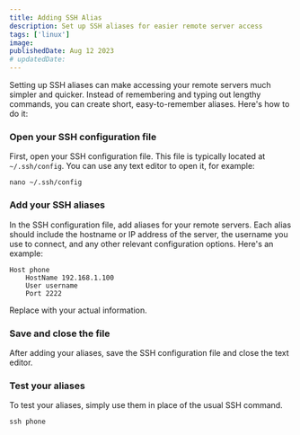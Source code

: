 ```yaml
---
title: Adding SSH Alias
description: Set up SSH aliases for easier remote server access
tags: ['linux']
image:
publishedDate: Aug 12 2023
# updatedDate:
---
```


Setting up SSH aliases can make accessing your remote servers much simpler and quicker. Instead of remembering and typing out lengthy commands, you can create short, easy-to-remember aliases. Here's how to do it:

### Open your SSH configuration file

First, open your SSH configuration file. This file is typically located at `~/.ssh/config`. You can use any text editor to open it, for example:

```shell
nano ~/.ssh/config
```

### Add your SSH aliases

In the SSH configuration file, add aliases for your remote servers. Each alias should include the hostname or IP address of the server, the username you use to connect, and any other relevant configuration options. Here's an example:

```
Host phone
    HostName 192.168.1.100
    User username
    Port 2222
```

Replace with your actual information.

### Save and close the file

After adding your aliases, save the SSH configuration file and close the text editor.

### Test your aliases

To test your aliases, simply use them in place of the usual SSH command.

```shell
ssh phone
```
